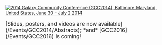 <div class='center'><a href='/Events/GCC2014.md'><img src='/Images/Logos/GCC2014LogoWide600.png' alt='2014 Galaxy Community Conference (GCC2014), Baltimore Maryland, United States, June 30 - July 2 2014'  /></a>
<br /><br />
<span style="font-size: larger;"> [Slides, posters, and videos are now available](/Events/GCC2014/Abstracts);  *and* [GCC2016](/Events/GCC2016) is coming! </span>
<br /><br />

